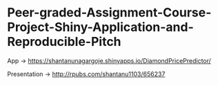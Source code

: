 # Peer-graded-Assignment-Course-Project-Shiny-Application-and-Reproducible-Pitch


App -> https://shantanunagargoje.shinyapps.io/DiamondPricePredictor/


Presentation -> http://rpubs.com/shantanu1103/656237
